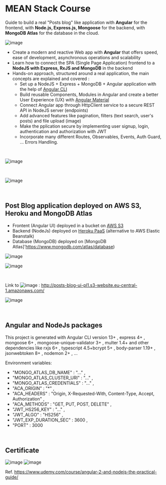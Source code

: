 # MEAN Stack Course

Guide to build a real "Posts blog" like application with **Angular** for the frontend, 
                                               with **Node.js, Express.js, Mongoose** for the backend,
                                               with **MongoDB Atlas** for the database in the cloud.

![image](https://user-images.githubusercontent.com/36189996/159879105-51ce091f-6a14-4e95-8384-d08ed930ec21.png)


- Create a modern and reactive Web app with **Angular** that offers speed, ease of development, asynchronous operations and scalability
- Learn how to connect the SPA (Single Page Application) frontend to a **NodeJS with Express, RxJS and MongoDB** in the backend 
- Hands-on approach, structured around a real application, the main concepts are explained and covered :
  - Set up a NodeJS + Express + MongoDB + Angular application with the help of [Angular CLI](https://github.com/angular/angular-cli)
  - Build reusable Components, Modules in Angular and create a better User Experience (UX) with [Angular Material](https://material.angular.io/)
  - Connect Angular app through HttpClient service to a secure REST API in NodeJS server (endpoints)
  - Add advanced features like pagination, filters (text search, user's posts) and file upload (image)
  - Make the pplication secure by implementing user signup, login, authentication and authorization with JWT
  - Incorporate many different Routes, Observables, Events, Auth Guard, ... Errors Handling.


<br>

![image](https://user-images.githubusercontent.com/36189996/162067122-130f4f29-7dd6-4c3a-8fcb-72c03a52b8d6.png)


<br>

![image](https://user-images.githubusercontent.com/36189996/162067187-554b9918-a77d-4e89-a72a-c51464d104a8.png)

<br>

## Post Blog application deployed on AWS S3, Heroku and MongoDB Atlas 
- Frontent (Angular UI) deployed in a bucket on [AWS S3](https://aws.amazon.com/s3/?nc1=h_ls)
- Backend (NodeJs) deployed on [Heroku PaaS](https://www.heroku.com/platform) (alternative to AWS Elastic Beanstalk)
- Database (MongoDB) deployed on [MongoDB Atlas]'https://www.mongodb.com/atlas/database)

![image](https://user-images.githubusercontent.com/36189996/162066956-1fd34251-c13b-4e1b-82bd-8f950583e619.png)

![image](https://user-images.githubusercontent.com/36189996/162067036-0e67d0f9-cedc-42cd-9410-c3095a965928.png)

<br>

Link to ![image](https://user-images.githubusercontent.com/36189996/162063732-a2ae2a2c-f249-4ce7-91ba-3d68f30d8588.png)
 : http://posts-blog-ui-pl1.s3-website.eu-central-1.amazonaws.com/

![image](https://user-images.githubusercontent.com/36189996/162066381-ea446c89-63c9-4056-b9fe-d08812bf33a9.png)

<br>

## Angular and NodeJs packages
This project is generated with Angular CLI version 13+ , express 4+ , mongoose 6+ , mongoose-unique-validator 3+ , multer 1.4+ 
and other dependencies like rxjs 6+ , typescript 4.5+bcrypt 5+ , body-parser 1.19+ ,  jsonwebtoken 8+ , nodemon 2+ , ...

Environment variables:
- "MONGO_ATLAS_DB_NAME" : "..." ,
- "MONGO_ATLAS_CLUSTER_URI" : "..." ,
- "MONGO_ATLAS_CREDENTIALS" : "..." ,
- "ACA_ORIGIN" : "*" ,
- "ACA_HEADERS" : "Origin, X-Requested-With, Content-Type, Accept, Authorization" ,
- "ACA_METHODS" : "GET, PUT, POST, DELETE" ,
- "JWT_HS256_KEY" : "..." ,
- "JWT_ALGO" : "HS256" ,
- "JWT_EXP_DURATION_SEC" : 3600 ,
- "PORT" : 3000
<br>

## Certificate
![image](https://user-images.githubusercontent.com/36189996/162062727-f52426df-efc0-488b-82f5-0a2e97cedb93.png)
![image](https://user-images.githubusercontent.com/36189996/162067318-4210afbc-157d-4669-9aef-50201bddced6.png)

Ref. https://www.udemy.com/course/angular-2-and-nodejs-the-practical-guide/ 



